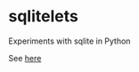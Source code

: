 # sqlitelets
Experiments with sqlite in Python

See [here](https://sebastianraschka.com/Articles/2014_sqlite_in_python_tutorial.html)
